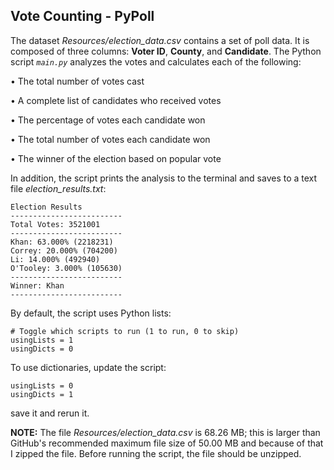 ## Vote Counting - PyPoll

The dataset *Resources/election_data.csv* contains a set of poll data. It is composed of three columns: **Voter ID**, **County**, and **Candidate**. The Python script *`main.py`* analyzes the votes and calculates each of the following:

• The total number of votes cast

• A complete list of candidates who received votes

• The percentage of votes each candidate won

• The total number of votes each candidate won

• The winner of the election based on popular vote


In addition, the script prints the analysis to the terminal and saves to a text file *election_results.txt*:

    Election Results
    -------------------------
    Total Votes: 3521001
    -------------------------
    Khan: 63.000% (2218231)
    Correy: 20.000% (704200)
    Li: 14.000% (492940)
    O'Tooley: 3.000% (105630)
    -------------------------
    Winner: Khan
    -------------------------

By default, the script uses Python lists:

    # Toggle which scripts to run (1 to run, 0 to skip)
    usingLists = 1
    usingDicts = 0

To use dictionaries, update the script:

    usingLists = 0
    usingDicts = 1

save it and rerun it.

**NOTE:** The file *Resources/election_data.csv* is 68.26 MB; this is larger than GitHub's recommended maximum file size of 50.00 MB and because of that I zipped the file. Before running the script, the file should be unzipped.
